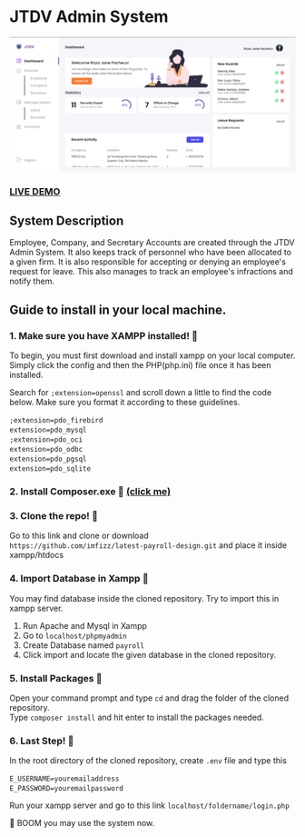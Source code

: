 # JTDV Admin System

![JTDV Security Agency](jtdv-admin-dashboard.png?raw=true "JTDV Security Agency")

### <a href="https://jtdv.tech/login.php">LIVE DEMO</a>

## System Description

Employee, Company, and Secretary Accounts are created through the JTDV Admin System. It also keeps track of personnel who have been allocated to a given firm. It is also responsible for accepting or denying an employee's request for leave. This also manages to track an employee's infractions and notify them.

## Guide to install in your local machine.

### 1. Make sure you have XAMPP installed! 🚀

To begin, you must first download and install xampp on your local computer. Simply click the config and then the PHP(php.ini) file once it has been installed.

Search for ```;extension=openssl``` and scroll down a little to find the code below. Make sure you format it according to these guidelines.

```;extension=pdo_firebird``` <br/>
```extension=pdo_mysql```<br/>
```;extension=pdo_oci```<br/>
```extension=pdo_odbc```<br/>
```extension=pdo_pgsql```<br/>
```extension=pdo_sqlite```<br/>

### 2. Install Composer.exe 🚀 <a href="https://getcomposer.org/download/">(click me)</a> 

### 3. Clone the repo! 🚀
Go to this link and clone or download <br/>
```https://github.com/imfizz/latest-payroll-design.git``` and place it inside xampp/htdocs

### 4. Import Database in Xampp 🚀

You may find database inside the cloned repository. Try to import this in xampp server.
1. Run Apache and Mysql in Xampp
2. Go to ```localhost/phpmyadmin```
3. Create Database named ```payroll```
4. Click import and locate the given database in the cloned repository.


### 5. Install Packages 🚀

Open your command prompt and type ```cd``` and drag the folder of the cloned repository.<br/>
Type ```composer install``` and hit enter to install the packages needed.


### 6. Last Step! 🚀

In the root directory of the cloned repository, create ```.env``` file and type this <br/>

```E_USERNAME=youremailaddress``` <br/>
```E_PASSWORD=youremailpassword```

Run your xampp server and go to this link 
```localhost/foldername/login.php```

🚀 BOOM you may use the system now.
